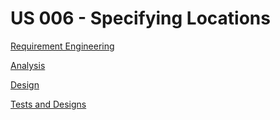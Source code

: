 # US 006 - Specifying Locations

[Requirement Engineering](01.requirements-Engineering/Readme.md)

[Analysis](02.analysis/Readme.md)

[Design](03.Design/Readme.md)

[Tests and Designs](04.tests-and-improvements/Readme.md)